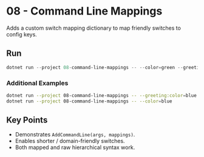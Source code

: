 # 08 - Command Line Mappings

Adds a custom switch mapping dictionary to map friendly switches to config keys.

## Run

```powershell
dotnet run --project 08-command-line-mappings -- --color=green --greeting="Hi"
```

### Additional Examples

```bash
dotnet run --project 08-command-line-mappings -- --greeting:color=blue
dotnet run --project 08-command-line-mappings -- --color=blue
```

## Key Points

- Demonstrates `AddCommandLine(args, mappings)`.
- Enables shorter / domain-friendly switches.
- Both mapped and raw hierarchical syntax work.
